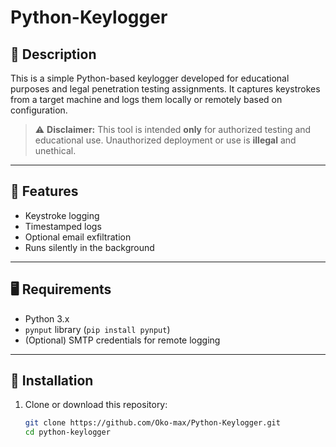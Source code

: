 # Python-Keylogger

## 📜 Description
This is a simple Python-based keylogger developed for educational purposes and legal penetration testing assignments. It captures keystrokes from a target machine and logs them locally or remotely based on configuration.

> ⚠️ **Disclaimer:** This tool is intended **only** for authorized testing and educational use. Unauthorized deployment or use is **illegal** and unethical.

---

## 🧰 Features
- Keystroke logging
- Timestamped logs
- Optional email exfiltration
- Runs silently in the background

---

## 🖥️ Requirements
- Python 3.x
- `pynput` library (`pip install pynput`)
- (Optional) SMTP credentials for remote logging

---

## 🚀 Installation

1. Clone or download this repository:
   ```bash
   git clone https://github.com/Oko-max/Python-Keylogger.git
   cd python-keylogger
